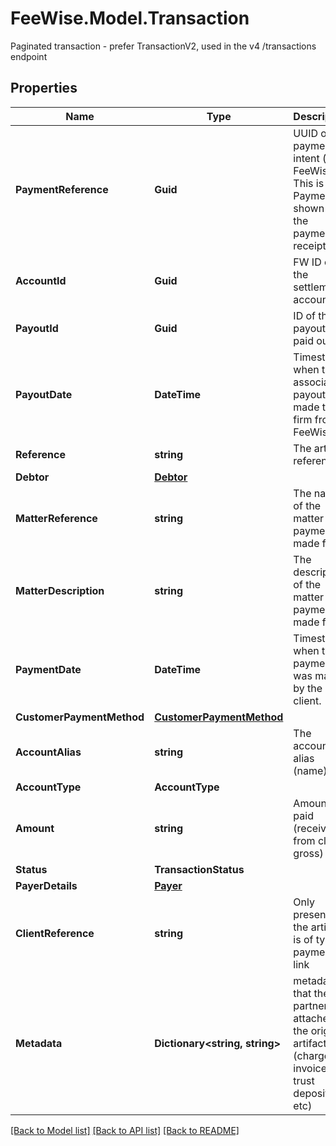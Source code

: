 # FeeWise.Model.Transaction
Paginated transaction - prefer TransactionV2, used in the v4 /transactions endpoint

## Properties

Name | Type | Description | Notes
------------ | ------------- | ------------- | -------------
**PaymentReference** | **Guid** | UUID of the payment intent (in FeeWise). This is the Payment id shown in the payment receipt. | 
**AccountId** | **Guid** | FW ID of the settlement account | [optional] 
**PayoutId** | **Guid** | ID of the payout (if paid out). | [optional] 
**PayoutDate** | **DateTime** | Timestamp when the associated payout was made to the firm from FeeWise. | [optional] 
**Reference** | **string** | The artifact reference. | 
**Debtor** | [**Debtor**](Debtor.md) |  | [optional] 
**MatterReference** | **string** | The name of the matter the payment is made for. | [optional] 
**MatterDescription** | **string** | The description of the matter the payment is made for. | [optional] 
**PaymentDate** | **DateTime** | Timestamp when the payment was made by the client. | 
**CustomerPaymentMethod** | [**CustomerPaymentMethod**](CustomerPaymentMethod.md) |  | [optional] 
**AccountAlias** | **string** | The account alias (name). | 
**AccountType** | **AccountType** |  | 
**Amount** | **string** | Amount paid (received from client gross) | 
**Status** | **TransactionStatus** |  | 
**PayerDetails** | [**Payer**](Payer.md) |  | [optional] 
**ClientReference** | **string** | Only present if the artifact is of type payment link | [optional] 
**Metadata** | **Dictionary&lt;string, string&gt;** | metadata that the partner has attached to the original artifact (charge, invoice, trust deposit, etc) | [optional] 

[[Back to Model list]](../README.md#documentation-for-models) [[Back to API list]](../README.md#documentation-for-api-endpoints) [[Back to README]](../README.md)

